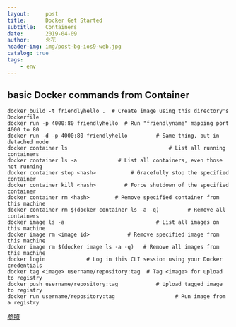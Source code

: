 ```yaml
---
layout:     post
title:      Docker Get Started
subtitle:   Containers
date:       2019-04-09
author:     火花
header-img: img/post-bg-ios9-web.jpg
catalog: true
tags:
    - env
---
```

##  basic Docker commands from Container ##
	docker build -t friendlyhello .  # Create image using this directory's Dockerfile
	docker run -p 4000:80 friendlyhello  # Run "friendlyname" mapping port 4000 to 80
	docker run -d -p 4000:80 friendlyhello         # Same thing, but in detached mode
	docker container ls                                # List all running containers
	docker container ls -a             # List all containers, even those not running
	docker container stop <hash>           # Gracefully stop the specified container
	docker container kill <hash>         # Force shutdown of the specified container
	docker container rm <hash>        # Remove specified container from this machine
	docker container rm $(docker container ls -a -q)         # Remove all containers
	docker image ls -a                             # List all images on this machine
	docker image rm <image id>            # Remove specified image from this machine
	docker image rm $(docker image ls -a -q)   # Remove all images from this machine
	docker login             # Log in this CLI session using your Docker credentials
	docker tag <image> username/repository:tag  # Tag <image> for upload to registry
	docker push username/repository:tag            # Upload tagged image to registry
	docker run username/repository:tag                   # Run image from a registry

[参照](https://docs.docker.com/get-started/part2/)

